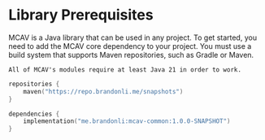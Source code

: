 # Library Prerequisites

MCAV is a Java library that can be used in any project. To get started, you need to add the MCAV core dependency to your
project. You must use a build system that supports Maven repositories, such as Gradle or Maven.

```{note}
All of MCAV's modules require at least Java 21 in order to work.
```

```kotlin
repositories {
    maven("https://repo.brandonli.me/snapshots")
}
```

```kotlin
dependencies {
    implementation("me.brandonli:mcav-common:1.0.0-SNAPSHOT")
}
```